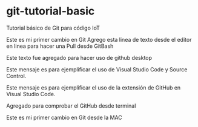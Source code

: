 # git-tutorial-basic
Tutorial básico de Git para código IoT

Este es mi primer cambio en Git
Agrego esta linea de texto desde el editor en linea para hacer una Pull desde GitBash

Este texto fue agregado para hacer uso de github desktop

Este mensaje es para ejemplificar el uso de Visual Studio Code y Source Control.

Este mensaje es para ejemplificar el uso de la extensión de GitHub en Visual Studio Code.

Agregado para comprobar el GitHub desde terminal

Este es mi primer cambio en Git desde la MAC
